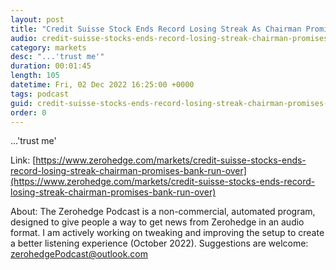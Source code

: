 ```yaml
---
layout: post
title: "Credit Suisse Stock Ends Record Losing Streak As Chairman Promises 'Bank Run' Is Over"
audio: credit-suisse-stocks-ends-record-losing-streak-chairman-promises-bank-run-over-0
category: markets
desc: "...'trust me'"
duration: 00:01:45
length: 105
datetime: Fri, 02 Dec 2022 16:25:00 +0000
tags: podcast
guid: credit-suisse-stocks-ends-record-losing-streak-chairman-promises-bank-run-over-0
order: 0
---
```

...'trust me'

Link: [https://www.zerohedge.com/markets/credit-suisse-stocks-ends-record-losing-streak-chairman-promises-bank-run-over](https://www.zerohedge.com/markets/credit-suisse-stocks-ends-record-losing-streak-chairman-promises-bank-run-over)

About: The Zerohedge Podcast is a non-commercial, automated program, designed to give people a way to get news from Zerohedge in an audio format.  I am actively working on tweaking and improving the setup to create a better listening experience (October 2022).  Suggestions are welcome: [zerohedgePodcast@outlook.com](mailto:zerohedgePodcast@outlook.com)
